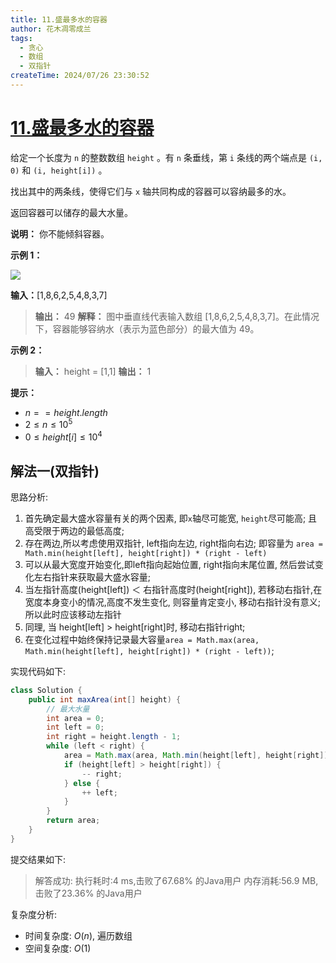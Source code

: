 ```yaml
---
title: 11.盛最多水的容器
author: 花木凋零成兰
tags:
  - 贪心
  - 数组
  - 双指针
createTime: 2024/07/26 23:30:52
---
```


# [11.盛最多水的容器](https://leetcode.cn/problems/container-with-most-water/description/?envType=study-plan-v2&envId=top-100-liked)

给定一个长度为 `n` 的整数数组 `height` 。有 `n` 条垂线，第 `i` 条线的两个端点是 `(i, 0)` 和 `(i, height[i])` 。

找出其中的两条线，使得它们与 `x` 轴共同构成的容器可以容纳最多的水。

返回容器可以储存的最大水量。

**说明：** 你不能倾斜容器。

**示例 1：**

![](https://aliyun-lc-upload.oss-cn-hangzhou.aliyuncs.com/aliyun-lc-upload/uploads/2018/07/25/question_11.jpg)

**输入：**[1,8,6,2,5,4,8,3,7]

> **输出：** 49 
> **解释：** 图中垂直线代表输入数组 [1,8,6,2,5,4,8,3,7]。在此情况下，容器能够容纳水（表示为蓝色部分）的最大值为 49。

**示例 2：**

> **输入：** height = [1,1]
> **输出：** 1

**提示：**

- $n == height.length$
- $2 \leq n \leq 10^5$
- $0 \leq height[i] \leq 10^4$

## 解法一(双指针)

思路分析:
1. 首先确定最大盛水容量有关的两个因素, 即`x`轴尽可能宽, `height`尽可能高; 且高受限于两边的最低高度;
2. 存在两边,所以考虑使用双指针, left指向左边, right指向右边; 即容量为 `area = Math.min(height[left], height[right]) * (right - left)`
3. 可以从最大宽度开始变化,即left指向起始位置, right指向末尾位置, 然后尝试变化左右指针来获取最大盛水容量;
4. 当左指针高度(height[left]) ＜ 右指针高度时(height[right]), 若移动右指针,在宽度本身变小的情况,高度不发生变化, 则容量肯定变小, 移动右指针没有意义; 所以此时应该移动左指针
5. 同理, 当 height[left] > height[right]时, 移动右指针right;
6. 在变化过程中始终保持记录最大容量`area = Math.max(area, Math.min(height[left], height[right]) * (right - left))`;

实现代码如下:
```java
class Solution {
    public int maxArea(int[] height) {
		// 最大水量
		int area = 0;
		int left = 0;
		int right = height.length - 1;
		while (left < right) {
			area = Math.max(area, Math.min(height[left], height[right]) * (right-left));
			if (height[left] > height[right]) {
				-- right;
			} else {
				++ left;
			}
		}
		return area;
    }
}
```

提交结果如下:

> 解答成功:
>	执行耗时:4 ms,击败了67.68% 的Java用户
>	内存消耗:56.9 MB,击败了23.36% 的Java用户
> 


复杂度分析:
- 时间复杂度: $O(n)$, 遍历数组
- 空间复杂度: $O(1)$